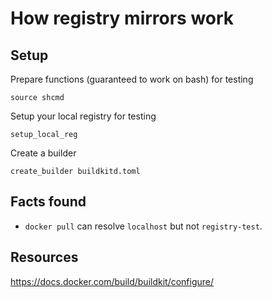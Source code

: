 # How registry mirrors work

## Setup

Prepare functions (guaranteed to work on bash) for testing
```
source shcmd
```

Setup your local registry for testing
```
setup_local_reg
```

Create a builder
```
create_builder buildkitd.toml
```

## Facts found

- `docker pull` can resolve `localhost` but not `registry-test`.

## Resources

https://docs.docker.com/build/buildkit/configure/
